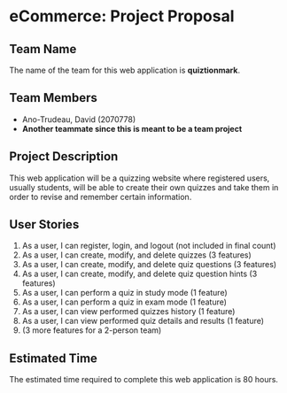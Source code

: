 # eCommerce: Project Proposal

## Team Name

The name of the team for this web application is **quiztionmark**. 

## Team Members

- Ano-Trudeau, David (2070778)
- **Another teammate since this is meant to be a team project**

## Project Description

This web application will be a quizzing website where registered users, usually students, will be able to create their own quizzes and take them in order to revise and remember certain information.

## User Stories

1. As a user, I can register, login, and logout (not included in final count)
2. As a user, I can create, modify, and delete quizzes (3 features)
3. As a user, I can create, modify, and delete quiz questions (3 features)
4. As a user, I can create, modify, and delete quiz question hints (3 features)
5. As a user, I can perform a quiz in study mode (1 feature)
6. As a user, I can perform a quiz in exam mode (1 feature)
7. As a user, I can view performed quizzes history (1 feature)
8. As a user, I can view performed quiz details and results (1 feature)
9. (3 more features for a 2-person team)

## Estimated Time

The estimated time required to complete this web application is 80 hours.

